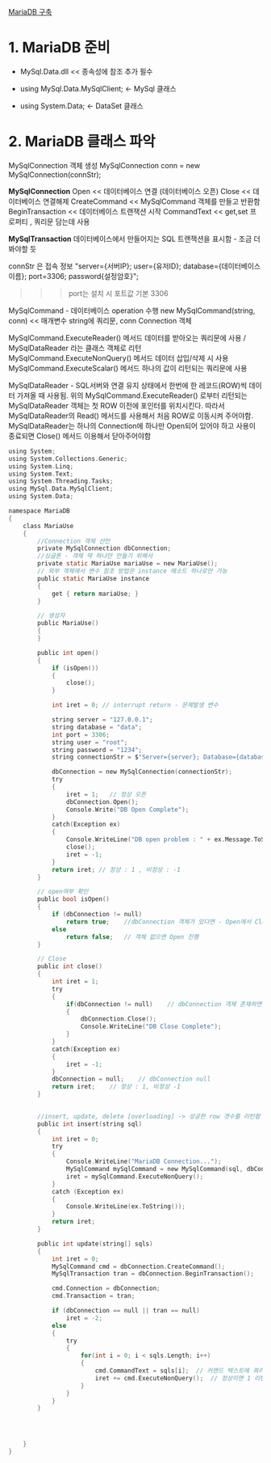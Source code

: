 [MariaDB 구축](https://sosopro.tistory.com/109)

# 1. MariaDB 준비
- MySql.Data.dll << 종속성에 참조 추가 필수

- using MySql.Data.MySqlClient;	<- MySql 클래스
- using System.Data;			<- DataSet 클래스



# 2. MariaDB 클래스 파악
MySqlConnection 객체 생성
MySqlConnection conn = new MySqlConnection(connStr);


**MySqlConnection**
Open	<< 데이터베이스 연결 (데이터베이스 오픈)
Close	<< 데이터베이스 연결해제
CreateCommand << MySqlCommand 객체를 만들고 반환함
BeginTransaction	<< 데이터베이스 트랜잭션 시작
CommandText << get,set 프로퍼티 , 쿼리문 담는데 사용

**MySqlTransaction**
    데이터베이스에서 만들어지는 SQL 트랜잭션을 표시함
    - 조금 더 봐야할 듯





connStr 은 접속 정보
"server={서버IP}; user={유저ID}; database={데이터베이스이름}; port=3306; password{설정암호}";

>>> port는 설치 시 포트값 기본 3306





MySqlCommand - 데이터베이스 operation 수행
new MySqlCommand(string, conn)		<< 매개변수 string에 쿼리문, conn Connection 객체

MySqlCommand.ExecuteReader() 메서드
데이터를 받아오는 쿼리문에 사용 / MySqlDataReader 라는 클래스 객체로 리턴
MySqlCommand.ExecuteNonQuery() 메서드
데이터 삽입/삭제 시 사용
MySqlCommand.ExecuteScalar() 메서드
하나의 값이 리턴되는 쿼리문에 사용


MySqlDataReader - SQL서버와 연결 유지 상태에서 한번에 한 레코드(ROW)씩 데이터 가져올 때 사용됨.
위의 MySqlCommand.ExecuteReader() 로부터 리턴되는 MySqlDataReader 객체는 첫 ROW 이전에 포인터를 위치시킨다.
따라서 MySqlDataReader의 Read() 메서드를 사용해서 처음 ROW로 이동시켜 주어야함.
MySqlDataReader는 하나의 Connection에 하나만 Open되어 있어야 하고 사용이 종료되면 Close() 메서드 이용해서 닫아주어야함


```c
using System;
using System.Collections.Generic;
using System.Linq;
using System.Text;
using System.Threading.Tasks;
using MySql.Data.MySqlClient;
using System.Data;

namespace MariaDB
{
    class MariaUse
    {
        //Connection 객체 선언
        private MySqlConnection dbConnection;
        //싱글톤 - 객체 딱 하나만 만들기 위해서
        private static MariaUse mariaUse = new MariaUse();
        // 외부 객체에서 변수 참조 방법은 instance 메소드 하나로만 가능
        public static MariaUse instance
        {
            get { return mariaUse; }
        }

        // 생성자
        public MariaUse()
        {
        }

        public int open()
        {
            if (isOpen())
            {
                close();
            }

            int iret = 0; // interrupt return - 문제발생 변수

            string server = "127.0.0.1";
            string database = "data";
            int port = 3306;
            string user = "root";
            string password = "1234";
            string connectionStr = $"Server={server}; Database={database}; Port={port}; Uid={user}; Pwd={password};";

            dbConnection = new MySqlConnection(connectionStr);
            try
            {
                iret = 1;   // 정상 오픈
                dbConnection.Open();
                Console.Write("DB Open Complete");
            }
            catch(Exception ex)
            {
                Console.WriteLine("DB open problem : " + ex.Message.ToString());
                close();
                iret = -1;
            }
            return iret; // 정상 : 1 , 비정상 : -1
        }

        // open여부 확인
        public bool isOpen()
        {
            if (dbConnection != null)
                return true;    //dbConnection 객체가 있다면 - Open에서 Close 하기 위함
            else
                return false;   // 객체 없으면 Open 진행
        }

        // Close
        public int close()
        {
            int iret = 1;
            try
            {
                if(dbConnection != null)    // dbConnection 객체 존재하면
                {
                    dbConnection.Close();
                    Console.WriteLine("DB Close Complete");
                }
            }
            catch(Exception ex)
            {
                iret = -1;
            }
            dbConnection = null;    // dbConnection null
            return iret;    // 정상 : 1, 비정상 -1
        }
        

        //insert, update, delete [overloading] -> 성공한 row 갯수를 리턴함
        public int insert(string sql)
        {
            int iret = 0;
            try
            {
                Console.WriteLine("MariaDB Connection...");
                MySqlCommand mySqlCommand = new MySqlCommand(sql, dbConnection);
                iret = mySqlCommand.ExecuteNonQuery();
            }
            catch (Exception ex)
            {
                Console.WriteLine(ex.ToString());
            }
            return iret;
        }

        public int update(string[] sqls)
        {
            int iret = 0;
            MySqlCommand cmd = dbConnection.CreateCommand();
            MySqlTransaction tran = dbConnection.BeginTransaction();

            cmd.Connection = dbConnection;
            cmd.Transaction = tran;

            if (dbConnection == null || tran == null)
                iret = -2;
            else
            {
                try
                {
                    for(int i = 0; i < sqls.Length; i++)
                    {
                        cmd.CommandText = sqls[i];  // 커맨드 텍스트에 쿼리문 반복하면서 대입
                        iret += cmd.ExecuteNonQuery();  // 정상이면 1 리턴
                    }
                }
            }
        }




    }
}
```
